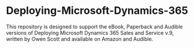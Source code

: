 # Deploying-Microsoft-Dynamics-365
This repository is designed to support the eBook, Paperback and Audible versions of Deploying Microsoft Dynamics 365 Sales and Service v.9, written by Owen Scott and available on Amazon and Audible.
